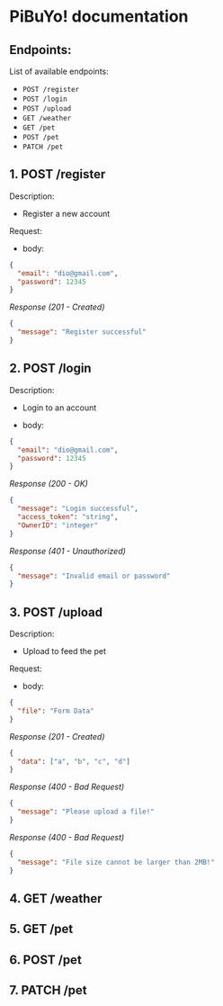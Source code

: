 # PiBuYo! documentation

## Endpoints:

List of available endpoints:

- `POST /register`
- `POST /login`
- `POST /upload`
- `GET /weather`
- `GET /pet`
- `POST /pet`
- `PATCH /pet`

## 1. POST /register

Description:

- Register a new account

Request:

- body:

```json
{
  "email": "dio@gmail.com",
  "password": 12345
}
```

_Response (201 - Created)_

```json
{
  "message": "Register successful"
}
```

## 2. POST /login

Description:

- Login to an account

- body:

```json
{
  "email": "dio@gmail.com",
  "password": 12345
}
```

_Response (200 - OK)_

```json
{
  "message": "Login successful",
  "access_token": "string",
  "OwnerID": "integer"
}
```

_Response (401 - Unauthorized)_

```json
{
  "message": "Invalid email or password"
}
```

## 3. POST /upload

Description:

- Upload to feed the pet

Request:

- body:

```json
{
  "file": "Form Data"
}
```

_Response (201 - Created)_

```json
{
  "data": ["a", "b", "c", "d"]
}
```

_Response (400 - Bad Request)_

```json
{
  "message": "Please upload a file!"
}
```

_Response (400 - Bad Request)_

```json
{
  "message": "File size cannot be larger than 2MB!"
}
```

## 4. GET /weather
## 5. GET /pet
## 6. POST /pet
## 7. PATCH /pet
